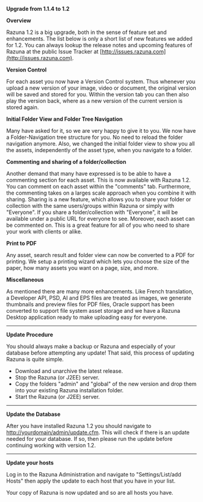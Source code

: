 **Upgrade from 1.1.4 to 1.2**

**Overview**

Razuna 1.2 is a big upgrade, both in the sense of feature set and enhancements. The list below is only a short list of new features we added for 1.2. You can always lookup the release notes and upcoming features of Razuna at the public Issue Tracker at [http://issues.razuna.com](http://issues.razuna.com).

**Version Control**

For each asset you now have a Version Control system. Thus whenever you upload a new version of your image, video or document, the original version will be saved and stored for you. Within the version tab you can then also play the version back, where as a new version of the current version is stored again.

**Initial Folder View and Folder Tree Navigation**

Many have asked for it, so we are very happy to give it to you. We now have a Folder-Navigation tree structure for you. No need to reload the folder navigation anymore. Also, we changed the initial folder view to show you all the assets, independently of the asset type, when you navigate to a folder.

**Commenting and sharing of a folder/collection**

Another demand that many have expressed is to be able to have a commenting section for each asset. This is now available with Razuna 1.2. You can comment on each asset within the "comments" tab. Furthermore, the commenting takes on a larges scale approach when you combine it with sharing. Sharing is a new feature, which allows you to share your folder or collection with the same users/groups within Razuna or simply with "Everyone". If you share a folder/collection with "Everyone", it will be available under a public URL for everyone to see. Moreover, each asset can be commented on. This is a great feature for all of you who need to share your work with clients or alike.

**Print to PDF**

Any asset, search result and folder view can now be converted to a PDF for printing. We setup a printing wizard which lets you choose the size of the paper, how many assets you want on a page, size, and more.

**Miscellaneous**

As mentioned there are many more enhancements. Like French translation, a Developer API, PSD, AI and EPS files are treated as images, we generate thumbnails and preview files for PDF files, Oracle support has been converted to support file system asset storage and we have a Razuna Desktop application ready to make uploading easy for everyone.

___

**Update Procedure**

You should always make a backup or Razuna and especially of your database before attempting any update! That said, this process of updating Razuna is quite simple.

 * Download and unarchive the latest release.
 * Stop the Razuna (or J2EE) server.
 * Copy the folders "admin" and "global" of the new version and drop them into your existing Razuna installation folder.
 * Start the Razuna (or J2EE) server.

___

**Update the Database**

After you have installed Razuna 1.2 you should navigate to [http://yourdomain/admin/update.cfm](http://yourdomain/admin/update.cfm). This will check if there is an update needed for your database. If so, then please run the update before continuing working with version 1.2.

___

**Update your hosts**

Log in to the Razuna Administration and navigate to "Settings/List/add Hosts" then apply the update to each host that you have in your list.

Your copy of Razuna is now updated and so are all hosts you have.


